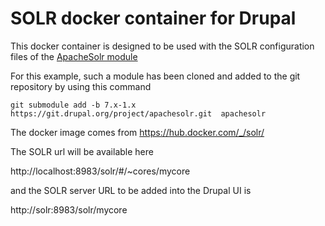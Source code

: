 # SOLR docker container for Drupal

This docker container is designed to be used with the SOLR configuration files of the [ApacheSolr module](https://www.drupal.org/project/apachesolr)

For this example, such a  module has been cloned and added to the git repository by using this command

```
git submodule add -b 7.x-1.x https://git.drupal.org/project/apachesolr.git  apachesolr
```

The docker image comes from https://hub.docker.com/_/solr/

The SOLR url will be available here 

http://localhost:8983/solr/#/~cores/mycore

and the SOLR server URL to be added into the Drupal UI is

http://solr:8983/solr/mycore

 



